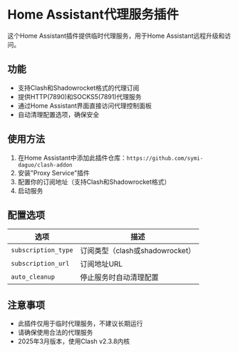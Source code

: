 # Home Assistant代理服务插件

这个Home Assistant插件提供临时代理服务，用于Home Assistant远程升级和访问。

## 功能

- 支持Clash和Shadowrocket格式的代理订阅
- 提供HTTP(7890)和SOCKS5(7891)代理服务
- 通过Home Assistant界面直接访问代理控制面板
- 自动清理配置选项，确保安全

## 使用方法

1. 在Home Assistant中添加此插件仓库：`https://github.com/symi-daguo/clash-addon`
2. 安装"Proxy Service"插件
3. 配置你的订阅地址（支持Clash和Shadowrocket格式）
4. 启动服务

## 配置选项

| 选项 | 描述 |
|------|------|
| `subscription_type` | 订阅类型（clash或shadowrocket） |
| `subscription_url` | 订阅地址URL |
| `auto_cleanup` | 停止服务时自动清理配置 |

## 注意事项

- 此插件仅用于临时代理服务，不建议长期运行
- 请确保使用合法的代理服务
- 2025年3月版本，使用Clash v2.3.8内核
